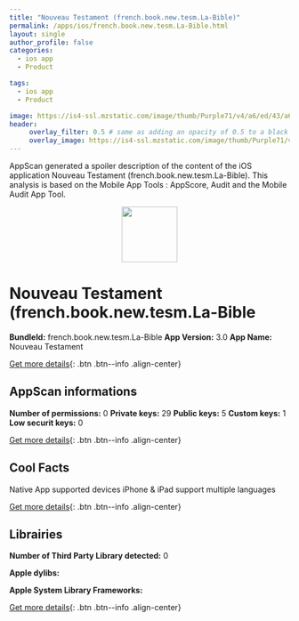 ```yaml
---
title: "Nouveau Testament (french.book.new.tesm.La-Bible)"
permalink: /apps/ios/french.book.new.tesm.La-Bible.html
layout: single
author_profile: false
categories: 
  - ios app 
  - Product 

tags: 
  - ios app 
  - Product 

image: https://is4-ssl.mzstatic.com/image/thumb/Purple71/v4/a6/ed/43/a6ed435e-7b25-f754-cf32-6da6c3a0e5fe/mzl.clgdgcjp.png/512x512bb.jpg
header: 
     overlay_filter: 0.5 # same as adding an opacity of 0.5 to a black background
     overlay_image: https://is4-ssl.mzstatic.com/image/thumb/Purple71/v4/a6/ed/43/a6ed435e-7b25-f754-cf32-6da6c3a0e5fe/mzl.clgdgcjp.png/512x512bb.jpg
---
```

AppScan generated a spoiler description of the content of the iOS application Nouveau Testament (french.book.new.tesm.La-Bible). This analysis is based on the Mobile App Tools : AppScore, Audit and the Mobile Audit App Tool.

  
  
<div style="text-align: center;"><img src="https://is4-ssl.mzstatic.com/image/thumb/Purple71/v4/a6/ed/43/a6ed435e-7b25-f754-cf32-6da6c3a0e5fe/mzl.clgdgcjp.png/512x512bb.jpg" width="100" height="100"></div>  
  
# Nouveau Testament (french.book.new.tesm.La-Bible

**BundleId:** french.book.new.tesm.La-Bible
**App Version:** 3.0
**App Name:** Nouveau Testament


[Get more details](/pricing.html){: .btn .btn--info .align-center}  
  
## AppScan informations 

**Number of permissions:** 0
**Private keys:** 29
**Public keys:** 5
**Custom keys:** 1
**Low securit keys:** 0
  
[Get more details](/pricing.html){: .btn .btn--info .align-center}

## Cool Facts

Native App
supported devices iPhone & iPad
support multiple languages
  
[Get more details](/pricing.html){: .btn .btn--info .align-center}

## Librairies 
**Number of Third Party Library detected:** 0

**Apple dylibs:**


**Apple System Library Frameworks:**


  
[Get more details](/pricing.html){: .btn .btn--info .align-center}

